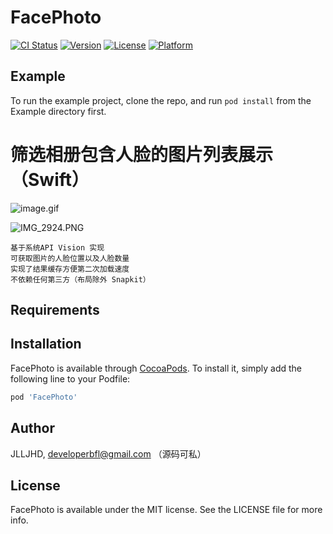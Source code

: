 # FacePhoto

[![CI Status](https://img.shields.io/travis/JLLJHD/FacePhoto.svg?style=flat)](https://travis-ci.org/JLLJHD/FacePhoto)
[![Version](https://img.shields.io/cocoapods/v/FacePhoto.svg?style=flat)](https://cocoapods.org/pods/FacePhoto)
[![License](https://img.shields.io/cocoapods/l/FacePhoto.svg?style=flat)](https://cocoapods.org/pods/FacePhoto)
[![Platform](https://img.shields.io/cocoapods/p/FacePhoto.svg?style=flat)](https://cocoapods.org/pods/FacePhoto)

## Example

To run the example project, clone the repo, and run `pod install` from the Example directory first.
# 筛选相册包含人脸的图片列表展示 （Swift）
![image.gif](https://upload-images.jianshu.io/upload_images/1951902-c6ee6cf132b5560f.gif)

![IMG_2924.PNG](https://upload-images.jianshu.io/upload_images/1951902-5305ade9152bf55f.PNG?imageMogr2/auto-orient/strip%7CimageView2/2/w/1240)


```
基于系统API Vision 实现
可获取图片的人脸位置以及人脸数量
实现了结果缓存方便第二次加载速度
不依赖任何第三方（布局除外 Snapkit）
```

## Requirements

## Installation

FacePhoto is available through [CocoaPods](https://cocoapods.org). To install
it, simply add the following line to your Podfile:

```ruby
pod 'FacePhoto'
```

## Author

JLLJHD, developerbfl@gmail.com （源码可私）

## License

FacePhoto is available under the MIT license. See the LICENSE file for more info.

